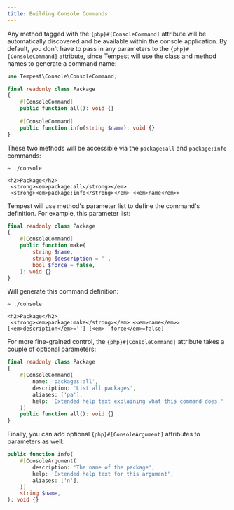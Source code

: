 ```yaml
---
title: Building Console Commands
---
```


Any method tagged with the `{php}#[ConsoleCommand]` attribute will be automatically discovered and be available within the console application. By default, you don't have to pass in any parameters to the `{php}#[ConsoleCommand]` attribute, since Tempest will use the class and method names to generate a command name:

```php
use Tempest\Console\ConsoleCommand;

final readonly class Package
{
    #[ConsoleCommand]
    public function all(): void {}
    
    #[ConsoleCommand]
    public function info(string $name): void {}
}
```

These two methods will be accessible via the `package:all` and `package:info` commands:

```console
~ ./console

<h2>Package</h2>
 <strong><em>package:all</strong></em>
 <strong><em>package:info</strong></em> <<em>name</em>>
```

Tempest will use method's parameter list to define the command's definition. For example, this parameter list:

```php
final readonly class Package
{
    #[ConsoleCommand]
    public function make(
        string $name, 
        string $description = '', 
        bool $force = false,
    ): void {}
}
```

Will generate this command definition:

```console
~ ./console

<h2>Package</h2>
 <strong><em>package:make</strong></em> <<em>name</em>> [<em>description</em>=''] [<em>--force</em>=false]
```

For more fine-grained control, the `{php}#[ConsoleCommand]` attribute takes a couple of optional parameters:

```php
final readonly class Package
{
    #[ConsoleCommand(
        name: 'packages:all',
        description: 'List all packages',
        aliases: ['pa'],
        help: 'Extended help text explaining what this command does.'
    )]
    public function all(): void {}
}
```

Finally, you can add optional `{php}#[ConsoleArgument]` attributes to parameters as well:

```php
public function info(
    #[ConsoleArgument(
        description: 'The name of the package',
        help: 'Extended help text for this argument',
        aliases: ['n'],
    )]
    string $name,
): void {}
```